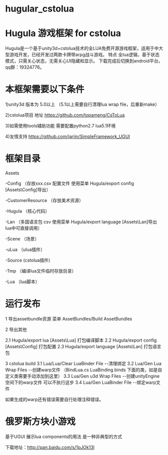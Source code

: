 # hugular_cstolua
Hugula 游戏框架 for cstolua
======
Hugula是一个基于unity3d+cstolua技术的全LUA免费开源游戏框架，适用于中大型游戏开发，已经开发过两款卡牌带arpg战斗游戏。
特点 全lua逻辑，基于状态模式，只需关心状态，无需关心UI隐藏和显示。
下载完成后切换到android平台。
qq群：19324776。
 
本框架需要以下条件
======
1)unity3d 版本为 5.0以上 （5.1以上需要自行清理lua wrap file，后重新make）

2)cstolua项目 地址 https://github.com/topameng/CsToLua

3)如需使用tools辅助功能 需要配置python2.7 lua5.1环境

4)友情支持 https://github.com/jarjin/SimpleFramework_UGUI

框架目录
======
Assets

-Config               （存放xxx.csv 配置文件 使用菜单 Hugula/export config [Assets\Config]导出）

-CustomerResource     （存放美术资源）

-Hugula               （核心代码）

-Lan                  （多国语言包 csv   使用菜单 Hugula/export language [Assets\Lan]导出 lua中可直接调用）

-Scene                （场景）

-uLua                 （ulua插件）

-Source               (cstolua插件)

-Tmp                  （编译lua文件临时存放目录）

-Lua                  （lua脚本）


运行发布
======
1 导出assetbundle资源 菜单 AssetBundles/Build AssetBundles

2 导出其他

 2.1 Hugula/export lua [Assets\Lua]          打包编译脚本 
 2.2 Hugula/export config [Assets\Config]    打包配置 
 2.3 Hugula/export language [Assets\Lan]     打包语言包 

3 cstolua build
 3.1 Lua/Lua/Clear LuaBinder File --清理绑定
 3.2 Lua/Gen Lua Wrap Files     --创建warp文件 （BindLua.cs   LuaBinding.binds 下面的类，如是自定义类需要手动添加到这里）
 3.3 Lua/Gen u3d Wrap Files     --创建unityEngine 空间下的warp文件 可以不执行这步
 3.4 Lua/Gen LuaBinder File     --绑定warp文件

如果生成的warp还有错误需要自行处理注释错误。

俄罗斯方块小游戏
======
基于UGUI 
展示lua components的用法
是一种非典型的方式

下载地址：http://pan.baidu.com/s/1pJOk13l
